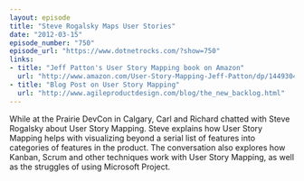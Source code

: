 ```yaml
---
layout: episode
title: "Steve Rogalsky Maps User Stories"
date: "2012-03-15"
episode_number: "750"
episode_url: "https://www.dotnetrocks.com/?show=750"
links:
- title: "Jeff Patton's User Story Mapping book on Amazon"
  url: "http://www.amazon.com/User-Story-Mapping-Jeff-Patton/dp/1449304559/ref=sr_1_6?s=books&amp;ie=UTF8&amp;qid=1331700127&amp;sr=1-6"
- title: "Blog Post on User Story Mapping"
  url: "http://www.agileproductdesign.com/blog/the_new_backlog.html"
---
```


While at the Prairie DevCon in Calgary, Carl and Richard chatted with Steve Rogalsky about User Story Mapping. Steve explains how User Story Mapping helps with visualizing beyond a serial list of features into categories of features in the product. The conversation also explores how Kanban, Scrum and other techniques work with User Story Mapping, as well as the struggles of using Microsoft Project.
